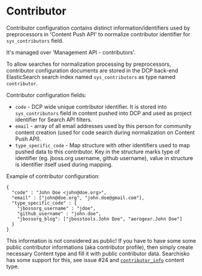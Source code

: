 Contributor
===========

Contributor configuration contains distinct information/identifiers used
by preprocessors in 'Content Push API' to normalize contributor identifier 
for `sys_contributors` field.

It's managed over 'Management API - contributors'.

To allow searches for normalization processing by preprocessors, contributor 
configuration documents are stored in the DCP back-end ElasticSearch search 
index named `sys_contributors` as type named `contributor`.

Contributor configuration fields:

* `code` - DCP wide unique contributor identifier. It is stored into 
  `sys_contributors` field in content pushed into DCP and used as
  project identifier for Search API filters.
* `email` - array of all email addresses used by this person for community 
  content creation (used for code search during normalization on Content Push API). 
* `type_specific_code` - Map structure with other identifiers used to map pushed 
  data to this contributor. Key in the structure marks type of identifier (eg. 
  jboss.org username, github username), value in structure is identifier itself 
  used during mapping.

Example of contributor configuration:

	{
	  "code" : "John Doe <john@doe.org>",
	  "email" : ["john@doe.org", "john.doe@gmail.com"],
	  "type_specific_code" : {
	    "jbossorg_username" : "jdoe",
	    "github_username" : "john.doe",
	    "jbossorg_blog": ["jbosstools.John Doe", "aerogear.John Doe"]
	  }
	}


This information is not considered as public! If you have 
to have some some public contributor informations (aka contributor profile), then simply create 
necessary Content type and fill it with public contributor data. Searchisko has some support for this, 
see issue #24 and [`contributor_info`](../content/contributor_info.md) content type.